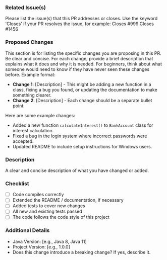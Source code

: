 ### Related Issue(s)
Please list the issue(s) that this PR addresses or closes.
Use the keyword 'Closes' if your PR resolves the issue, for example:
Closes #999
Closes #1456

### Proposed Changes
 This section is for listing the specific changes you are proposing in this PR. Be clear and concise. For each change, provide a brief description that explains what it does and why it is needed. For beginners, think about what someone would need to know if they have never seen these changes before. Example format:

- **Change 1**: [Description] - This might be adding a new function in a class, fixing a bug you found, or updating the documentation to make something clearer.
- **Change 2**: [Description] - Each change should be a separate bullet point.

Here are some example changes:
- Added a new function `calculateInterest()` to `BankAccount` class for interest calculation.
- Fixed a bug in the login system where incorrect passwords were accepted.
- Updated README to include setup instructions for Windows users.



### Description
A clear and concise description of what you have changed or added.

### Checklist
- [ ] Code compiles correctly
- [ ] Extended the README / documentation, if necessary
- [ ] Added tests to cover new changes
- [ ] All new and existing tests passed
- [ ] The code follows the code style of this project

### Additional Details
- Java Version: [e.g., Java 8, Java 11]
- Project Version: [e.g., 1.0.0]
- Does this change introduce a breaking change? If yes, describe it.